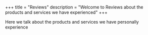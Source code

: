 +++
title = "Reviews"
description = "Welcome to Reviews about the products and services we have experienced"
+++

Here we talk about the products and services we have personally experience
